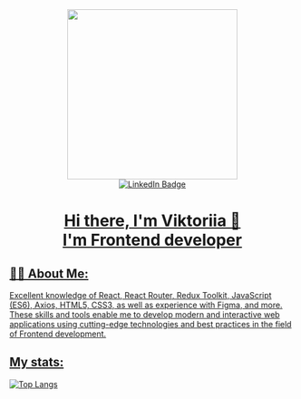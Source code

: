 <div id = "header" align = "center">
  <img src = "https://media.giphy.com/media/2IudUHdI075HL02Pkk/giphy.gif" width = "300" />
</div>

<div align = "center" id="badges">
  <a href = "https://www.linkedin.com/in/viktoriia-samoilova-3310b1259/" target="_blank">
    <img src = "https://img.shields.io/badge/LinkedIn-blue?style=for-the-badge&logo=linkedin&logoColor=white" alt="LinkedIn Badge"/>
</div>

<div id="badges" align="center">
  <img src="https://komarev.com/ghpvc/?username=wcodersv&style=flat-square&color=blue" alt=""/>
</div>

<div align = "center">
  <h1>Hi there, I'm Viktoriia 🥰 <br>I'm Frontend developer</h1>
</div>

<h2>👩‍💻 About Me:</h2>
Excellent knowledge of React, React Router, Redux Toolkit, JavaScript (ES6), Axios, HTML5, CSS3, as well as experience with Figma, and more. These skills and tools enable me to develop modern and interactive web applications using cutting-edge technologies and best practices in the field of Frontend development.


<h2>My stats:</h2>

[![Top Langs](https://github-readme-stats.vercel.app/api/top-langs/?username=wcodersv&layout=compact&theme=white)](https://github.com/anuraghazra/github-readme-stats)
 
